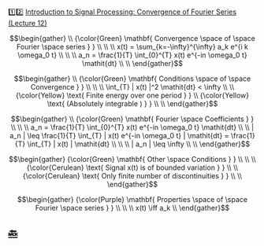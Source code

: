 :one::two: [Introduction to Signal Processing: Convergence of Fourier Series (Lecture 12)](https://youtu.be/_RwaqlkpsyA)


```math
\begin{gather}
   \\
   {\color{Green} \mathbf{ Convergence \space of \space Fourier \space series } } \\
    \\
    \\
    x(t) = \sum_{k=-\infty}^{\infty} a_k e^{i k \omega_0 t} \\
    \\
    \\
   a_n = \frac{1}{T} \int_{0}^{T} x(t) e^{-in \omega_0 t} \mathit{dt} \\
    \\
\end{gather}
```

```math
\begin{gather}
   \\
   {\color{Green} \mathbf{ Conditions \space of \space Convergence } } \\
    \\
    \\
    \int_{T} | x(t) |^2 \mathit{dt} < \infty \\
    \\
   {\color{Yellow} \text{ Finite energy over one period } } \\
   {\color{Yellow} \text{ (Absolutely integrable ) } } \\
   \\ 
\end{gather}
```

```math
\begin{gather}
   \\
   {\color{Green} \mathbf{ Fourier \space Coefficients } } \\
    \\
    \\
    a_n = \frac{1}{T} \int_{0}^{T} x(t) e^{-in \omega_0 t} \mathit{dt}
    \\
    \\
    | a_n | \leq \frac{1}{T} \int_{T} | x(t) e^{-in \omega_0 t} | \mathit{dt} = \frac{1}{T} \int_{T} | x(t) | \mathit{dt} \\
    \\
    \\
    | a_n | \leq \infty \\
    \\
\end{gather}
```

```math
\begin{gather}
   {\color{Green} \mathbf{ Other \space Conditions } } \\
    \\
    \\
   {\color{Cerulean} \text{ Signal x(t) is of bounded variation } } \\
   \\
   {\color{Cerulean} \text{ Only finite number of discontinuities } } \\
   \\ 
\end{gather}
```

```math
\begin{gather}
   {\color{Purple} \mathbf{ Properties \space of \space Fourier \space series } } \\
    \\
    \\
    x(t) \iff a_k
   \\ 
\end{gather}
```


## [:back: ](../#round_pushpin-signal-processing-an-introduction)
